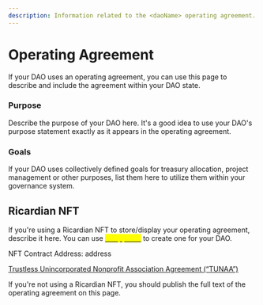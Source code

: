 ```yaml
---
description: Information related to the <daoName> operating agreement.
---
```


# Operating Agreement

If your DAO uses an operating agreement, you can use this page to describe and include the agreement within your DAO state.

### Purpose

Describe the purpose of your DAO here. It's a good idea to use your DAO's purpose statement exactly as it appears in the operating agreement.

### Goals

If your DAO uses collectively defined goals for treasury allocation, project management or other purposes, list them here to utilize them within your governance system.

## Ricardian NFT

If you're using a Ricardian NFT to store/display your operating agreement, describe it here. You can use [<mark style="color:yellow;">Wrappr.wtf</mark>](https://www.wrappr.wtf/) to create one for your DAO.

NFT Contract Address: address

[Trustless Unincorporated Nonprofit Association Agreement (“TUNAA”)](https://de.una.ricardian.eth.limo/)

If you're not using a Ricardian NFT, you should publish the full text of the operating agreement on this page.
